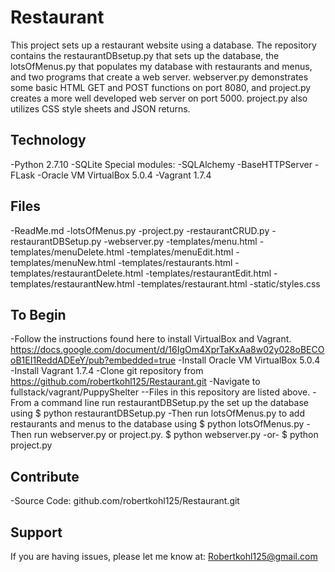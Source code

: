 Restaurant
==========

This project sets up a restaurant website using a database. The repository contains the restaurantDBsetup.py that sets up the database, the lotsOfMenus.py that populates my database with restaurants and menus, and two programs that create a web server. webserver.py demonstrates some basic HTML GET and POST functions on port 8080, and project.py creates a more well developed web server on port 5000. project.py also utilizes CSS style sheets and JSON returns.

Technology
----------
-Python 2.7.10
-SQLite	
Special modules:
	-SQLAlchemy
	-BaseHTTPServer
	-FLask
-Oracle VM VirtualBox 5.0.4
-Vagrant 1.7.4

Files
-----
-ReadMe.md
-lotsOfMenus.py
-project.py
-restaurantCRUD.py
-restaurantDBSetup.py
-webserver.py
-templates/menu.html
-templates/menuDelete.html
-templates/menuEdit.html
-templates/menuNew.html
-templates/restaurants.html
-templates/restaurantDelete.html
-templates/restaurantEdit.html
-templates/restaurantNew.html
-templates/restaurant.html
-static/styles.css

To Begin
--------
-Follow the instructions found here to install VirtualBox and Vagrant. https://docs.google.com/document/d/16IgOm4XprTaKxAa8w02y028oBECOoB1EI1ReddADEeY/pub?embedded=true
-Install Oracle VM VirtualBox 5.0.4
-Install Vagrant 1.7.4
-Clone git repository from https://github.com/robertkohl125/Restaurant.git
-Navigate to fullstack/vagrant/PuppyShelter
--Files in this repository are listed above.
-From a command line run restaurantDBSetup.py the set up the database using
$ python restaurantDBSetup.py
-Then run lotsOfMenus.py to add restaurants and menus to the database using 
$ python lotsOfMenus.py
-Then run webserver.py or project.py.
$ python webserver.py
	-or- 
$ python project.py

Contribute
----------
-Source Code: github.com/robertkohl125/Restaurant.git

Support
-------
If you are having issues, please let me know at: Robertkohl125@gmail.com
